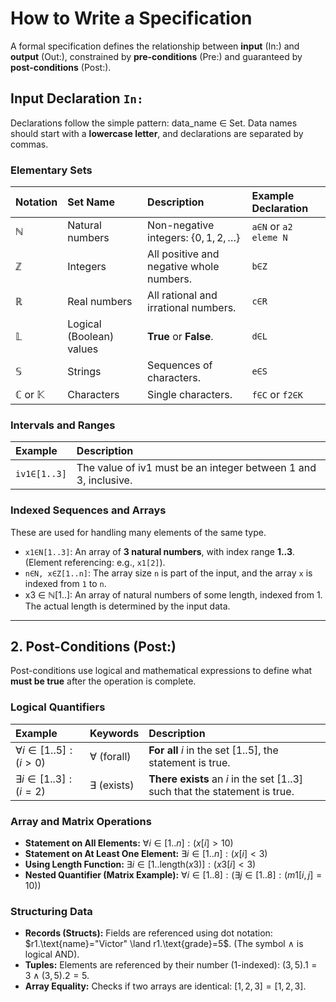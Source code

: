 # How to Write a Specification

A formal specification defines the relationship between **input** ($\text{In}:$) and **output** ($\text{Out}:$), constrained by **pre-conditions** ($\text{Pre}:$) and guaranteed by **post-conditions** ($\text{Post}:$).

## **Input Declaration `In:`**

Declarations follow the simple pattern: data\_name $\in$ Set. Data names should start with a **lowercase letter**, and declarations are separated by commas.

### **Elementary Sets**

| Notation | Set Name | Description | Example Declaration |
| :--- | :--- | :--- | :--- |
| $\mathbb{N}$ | Natural numbers | Non-negative integers: $\{0, 1, 2, \dots\}$ | `a∈N` or `a2 eleme N`|
| $\mathbb{Z}$ | Integers | All positive and negative whole numbers. | `b∈Z` |
| $\mathbb{R}$ | Real numbers | All rational and irrational numbers. | `c∈R` |
| $\mathbb{L}$ | Logical (Boolean) values | **True** or **False**. | `d∈L` |
| $\mathbb{S}$ | Strings | Sequences of characters. | `e∈S` |
| $\mathbb{C}$ or $\mathbb{K}$ | Characters | Single characters. | `f∈C` or `f2∈K` |

### **Intervals and Ranges**

| Example | Description |
| :--- | :--- |
| `iv1∈[1..3]` | The value of iv1 must be an integer between 1 and 3, inclusive. |

### **Indexed Sequences and Arrays**

These are used for handling many elements of the same type.

* `x1∈N[1..3]`: An array of **3 natural numbers**, with index range **1..3**. (Element referencing: e.g., `x1[2]`).
* `n∈N, x∈Z[1..n]`: The array size `n` is part of the input, and the array `x` is indexed from `1` to `n`.
* x3 $\in$ $\mathbb{N}$[1..]: An array of natural numbers of some length, indexed from 1. The actual length is determined by the input data.

---

## **2. Post-Conditions ($\text{Post}:$)**

Post-conditions use logical and mathematical expressions to define what **must be true** after the operation is complete.

### **Logical Quantifiers**

| Example | Keywords | Description |
| :--- | :--- | :--- |
| $\forall i \in [1..5]: (i>0)$ | $\forall$ (forall) | **For all** $i$ in the set $[1..5]$, the statement is true. |
| $\exists i \in [1..3]: (i=2)$ | $\exists$ (exists) | **There exists** an $i$ in the set $[1..3]$ such that the statement is true. |

### **Array and Matrix Operations**

* **Statement on All Elements:** $\forall i \in [1..n]: (x[i] > 10)$
* **Statement on At Least One Element:** $\exists i \in [1..n]: (x[i] < 3)$
* **Using Length Function:** $\exists i \in [1..\text{length}(x3)]: (x3[i] < 3)$
* **Nested Quantifier (Matrix Example):** $\forall i \in [1..8]: (\exists j \in [1..8]: (m1[i, j] = 10))$

### **Structuring Data**

* **Records (Structs):** Fields are referenced using dot notation: $r1.\text{name}="Victor" \land r1.\text{grade}=5$. (The symbol $\land$ is logical AND).
* **Tuples:** Elements are referenced by their number (1-indexed): $(3, 5).1=3 \land (3, 5).2=5$.
* **Array Equality:** Checks if two arrays are identical: $[1, 2, 3]=[1, 2, 3]$.